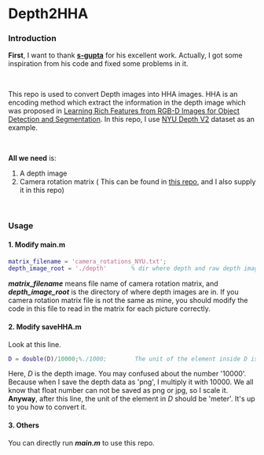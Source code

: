 # Depth2HHA

### Introduction

**First**, I want to thank **<a href='https://github.com/s-gupta'>s-gupta</a>** for his excellent work. Actually, I got some inspiration from his code and fixed some problems in it.

<br>

This repo is used to convert Depth images into HHA images. HHA is an encoding method which extract the information in the depth image which was proposed in <a href='https://arxiv.org/pdf/1407.5736.pdf'>Learning Rich Features from RGB-D Images for Object Detection and Segmentation</a>.  In this repo, I use <a href='https://cs.nyu.edu/~silberman/datasets/nyu_depth_v2.html'>NYU Depth V2</a> dataset as an example.

<br>

**All we need** is: 

1. A depth image
2. Camera rotation matrix ( This can be found in <a href='https://github.com/ankurhanda/nyuv2-meta-data/blob/master/camera_rotations_NYU.txt'>this repo</a>, and I also supply it in this repo)

<br>

### Usage

#### 1. Modify **main.m**

```matlab
matrix_filename = 'camera_rotations_NYU.txt';
depth_image_root = './depth'       % dir where depth and raw depth images are in.
```

***matrix_filename*** means file name of camera rotation matrix, and ***depth_image_root*** is the directory of where depth images are in. If you camera rotation matrix file is not the same as mine, you should modify the code in this file to read in the matrix for each picture correctly.

#### 2. Modify saveHHA.m

Look at this line.

```matlab
D = double(D)/10000;%./1000;        The unit of the element inside D is 'centimeter'
```

Here, *D* is the depth image. You may confused about the number '10000'. Because when I save the depth data as 'png', I multiply it with 10000. We all know that float number can not be saved as png or jpg, so I scale it. **Anyway**, after this line, the unit of the element in *D* should be 'meter'. It's up to you how to convert it.

#### 3. Others

You can directly run ***main.m*** to use this repo.